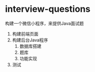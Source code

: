 # interview-questions

构建一个微信小程序，来提供Java面试题

1. 构建前端页面
2. 构建后台Java程序
    1. 数据库搭建
    2. 题库
    3. 功能实现
3. 测试